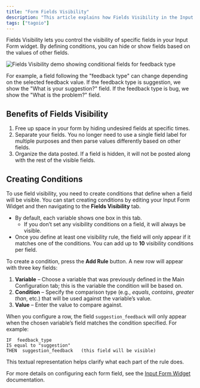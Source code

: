 ```yaml
---
title: "Form Fields Visibility"
description: "This article explains how Fields Visibility in the Input Form widget lets you control which form fields are shown or hidden based on other fields' values, and summarizes the main benefits of using this feature."
tags: ["tagoio"]
---
```

Fields Visibility lets you control the visibility of specific fields in your Input Form widget. By defining conditions, you can hide or show fields based on the values of other fields.

![Fields Visibility demo showing conditional fields for feedback type](/docs_imagem/tagoio/form-fields-visibility-2.png)

For example, a field following the "feedback type" can change depending on the selected feedback value. If the feedback type is suggestion, we show the "What is your suggestion?" field. If the feedback type is bug, we show the "What is the problem?" field.

## Benefits of Fields Visibility

1. Free up space in your form by hiding undesired fields at specific times.  
2. Separate your fields. You no longer need to use a single field label for multiple purposes and then parse values differently based on other fields.  
3. Organize the data posted. If a field is hidden, it will not be posted along with the rest of the visible fields.

## Creating Conditions

To use field visibility, you need to create conditions that define when a field will be visible. You can start creating conditions by editing your Input Form Widget and then navigating to the **Fields Visibility** tab.

- By default, each variable shows one box in this tab.  
  - If you don’t set any visibility conditions on a field, it will always be visible.  
- Once you define at least one visibility rule, the field will only appear if it matches one of the conditions. You can add up to **10** visibility conditions per field.

To create a condition, press the **Add Rule** button. A new row will appear with three key fields:

1. **Variable** – Choose a variable that was previously defined in the Main Configuration tab; this is the variable the condition will be based on.  
2. **Condition** – Specify the comparison type (e.g., *equals*, *contains*, *greater than*, etc.) that will be used against the variable’s value.  
3. **Value** – Enter the value to compare against.

When you configure a row, the field `suggestion_feedback` will only appear when the chosen variable’s field matches the condition specified. For example:

```
IF  feedback_type
IS equal to "suggestion"
THEN  suggestion_feedback   (this field will be visible)
```

This textual representation helps clarify what each part of the rule does.

For more details on configuring each form field, see the [Input Form Widget](../../../widgets/input-form-widget) documentation.
